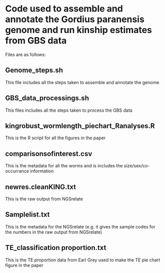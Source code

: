 # Code used to assemble and annotate the Gordius paranensis genome and run kinship estimates from GBS data

Files are as follows:

## Genome_steps.sh
This file includes all the steps taken to assemble and annotate the genome

## GBS_data_processings.sh
This files includes all the steps taken to process the GBS data

## kingrobust_wormlength_piechart_Ranalyses.R
This is the R script for all the figures in the paper

## comparisonsofinterest.csv
This is the metadata for all the worms and is includes the size/sex/co-occurrance information

## newres.cleanKING.txt
This is the raw output from NGSrelate

## Samplelist.txt
This is the metadata for the NGSrelate (e.g. it gives the sample codes for the numbers in the raw output from NGSrelate)

## TE_classification proportion.txt
This is the TE proportion data from Earl Grey used to make the TE pie chart figure in the paper

